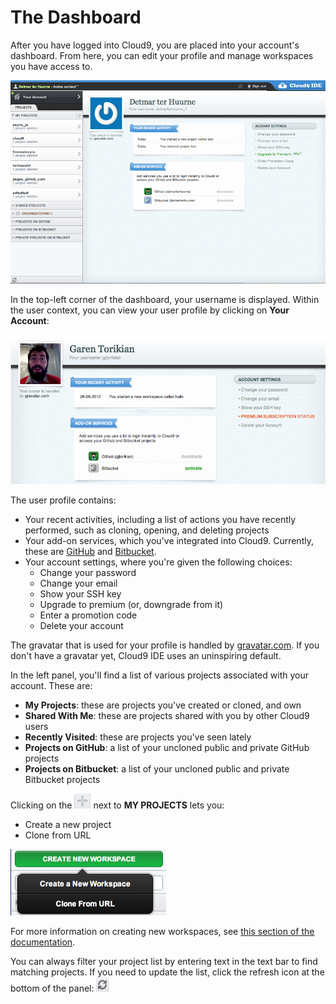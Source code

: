 # The Dashboard

After you have logged into Cloud9, you are placed into your account's dashboard. From here, you can edit your profile and manage workspaces you have access to.

![An overview of the dashboard](./resources/images/theDashboard.png)

In the top-left corner of the dashboard, your username is displayed. Within the user context, you can view your user profile by clicking on **Your Account**:

![A snippet of the user context](./resources/images/userContext.png)

The user profile contains:

* Your recent activities, including a list of actions you have recently performed, such as cloning, opening, and deleting projects
* Your add-on services, which you've integrated into Cloud9. Currently, these are [GitHub](http://www.github.com) and [Bitbucket](http://www.bitbucket.org).
* Your account settings, where you're given the following choices:
    * Change your password
    * Change your email
    * Show your SSH key
    * Upgrade to premium (or, downgrade from it)
    * Enter a promotion code
    * Delete your account
    

The gravatar that is used for your profile is handled by [gravatar.com](http://www.gravatar.com). If you don't have a gravatar yet, Cloud9 IDE uses an uninspiring default.

In the left panel, you'll find a list of various projects associated with your account. These are:  

* **My Projects**: these are projects you've created or cloned, and own
* **Shared With Me**: these are projects shared with you by other Cloud9 users
* **Recently Visited**: these are projects you've seen lately
* **Projects on GitHub**: a list of your uncloned public and private GitHub projects
* **Projects on Bitbucket**: a list of your uncloned public and private Bitbucket projects

Clicking on the ![Project Add Icon](./resources/icons/workspacePlusIcon.png) next to **MY PROJECTS** lets you:

* Create a new project
* Clone from URL

![Creating new projects](./resources/images/newWorkspace.png)

For more information on creating new workspaces, see [this section of the documentation](./creating_new_workspace.html).

You can always filter your project list by entering text in the text bar to find matching projects. If you need to update the list, click the refresh icon at the bottom of the panel: ![Refresh projects button](./resources/icons/refreshProjects.png)